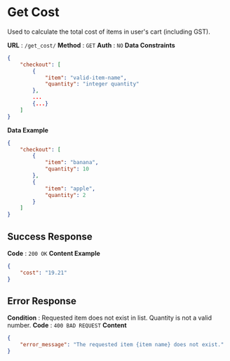 # Get Cost
Used to calculate the total cost of items in user's cart (including GST).

**URL** : `/get_cost/`
**Method** : `GET`
**Auth** : `NO`
**Data Constraints**
```json
{
    "checkout": [
        {
            "item": "valid-item-name",
            "quantity": "integer quantity"
        },
        ...
        {...}
    ]
}
```

**Data Example**
```json
{
    "checkout": [
        {
            "item": "banana",
            "quantity": 10
        },
        {
            "item": "apple",
            "quantity": 2
        }
    ]
}
```
## Success Response
**Code** : `200 OK`
**Content Example**
```json
{
    "cost": "19.21"
}
```

## Error Response
**Condition** : Requested item does not exist in list. Quantity is not a valid number.
**Code** : `400 BAD REQUEST`
**Content**
```json
{
    "error_message": "The requested item {item name} does not exist."
}
```